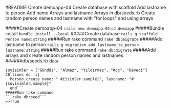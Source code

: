 #README
Create demoapp-04
Create database with scaffold
Add lastname to person
Add name Arrays and lastname Arrays in db/seeds.rb
Create random person names and lastname with "for loops" and using arrays


#####Create demoapp-04
```rails new demoapp-04```
```cd demoapp```
#####Bundle install
```bundle install --local```
#####Create database 
```rails g scaffold Person name:string```
#####Run rake command
```rake db:migrate```
#####Add lastname to person
```rails g migration add_lastname_to_person lastname:string```
#####Run rake command
```rake db:migrate```
#####Add arrays and create random person names and lastnames
######db/seeds.rb data
```isimler = ["Atilla", "Oğuz", "Kaan", "Koray", "Deniz", "Mahmut", "Mehmet", "Mahmut"]
soyisimler = ["Gündüz", "Almaz", "Yıldırmaz", "Koç", "Deveci"]
20.times do |i|
  Person.create name: " #{isimler.sample}", lastname: "#{soyisimler.sample}"
  end```
#####Run rake command
```rake db:seed```
=>True
  




